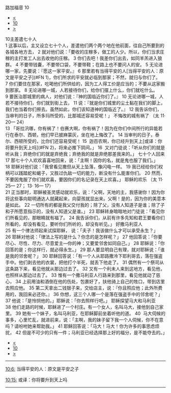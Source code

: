 ﻿





 路加福音 10




* [<](bible/LUK09.md)
* [10](bible/LUK.md)
* [>](bible/LUK11.md)



 
10主差遣七十人  
1 这事以后，主又设立七十个人，差遣他们两个两个地在他前面，往自己所要到的各城各地方去， 
2 就对他们说：「要收的庄稼多，做工的人少。所以，你们当求庄稼的主打发工人出去收他的庄稼。 
3 你们去吧！我差你们出去，如同羊羔进入狼群。 
4 不要带钱囊，不要带口袋，不要带鞋；在路上也不要问人的安。 
5 无论进哪一家，先要说：『愿这一家平安。』 
6 那里若有当得平安的人[当得平安的人：原文是平安之子](#FN
1)，你们所求的平安就必临到那家；不然，就归与你们了。 
7 你们要住在那家，吃喝他们所供给的，因为工人得工价是应当的；不要从这家搬到那家。 
8 无论进哪一城，人若接待你们，给你们摆上什么，你们就吃什么。 
9 要医治那城里的病人，对他们说：『神的国临近你们了。』 
10 无论进哪一城，人若不接待你们，你们就到街上去， 
11 说：『就是你们城里的尘土黏在我们的脚上，我们也当着你们擦去。虽然如此，你们该知道神的国临近了。』 
12 我告诉你们，当审判的日子，所多玛所受的，比那城还容易受呢！」 不悔改的城有祸了 （太
11·
20—
24）  
13 「哥拉汛哪，你有祸了！伯赛大啊，你有祸了！因为在你们中间所行的异能若行在泰尔、西顿，他们早已披麻蒙灰，坐在地上悔改了。 
14 当审判的日子，泰尔、西顿所受的，比你们还容易受呢！ 
15  迦百农啊，你已经升到天上[或译：你将要升到天上吗](#FN
2)，将来必推下阴间。」 
16  又对门徒说：「听从你们的就是听从我；弃绝你们的就是弃绝我；弃绝我的就是弃绝那差我来的。」 七十个人回来  
17 那七十个人欢欢喜喜地回来，说：「主啊！因你的名，就是鬼也服了我们。」 
18 耶稣对他们说：「我曾看见撒但从天上坠落，像闪电一样。 
19 我已经给你们权柄可以践踏蛇和蝎子，又胜过仇敌一切的能力，断没有什么能害你们。 
20 然而，不要因鬼服了你们就欢喜，要因你们的名记录在天上欢喜。」 耶稣的欢乐 （太
11·
25—
27；
13·
16—
17）  
21 正当那时，耶稣被圣灵感动就欢乐，说：「父啊，天地的主，我感谢你！因为你将这些事向聪明通达人就藏起来，向婴孩就显出来。父啊！是的，因为你的美意本是如此。 
22 一切所有的都是我父交付我的；除了父，没有人知道子是谁；除了子和子所愿意指示的，没有人知道父是谁。」 
23 耶稣转身暗暗地对门徒说：「看见你们所看见的，那眼睛就有福了。 
24 我告诉你们，从前有许多先知和君王要看你们所看的，却没有看见，要听你们所听的，却没有听见。」 好撒马利亚人  
25 有一个律法师起来试探耶稣， 说：「夫子！我该做什么才可以承受永生？」 
26 耶稣对他说：「律法上写的是什么？你念的是怎样呢？」 
27 他回答说：「你要尽心、尽性、尽力、尽意爱主—你的神；又要爱邻舍如同自己。」 
28 耶稣说：「你回答的是；你这样行，就必得永生。」 
29 那人要显明自己有理，就对耶稣说：「谁是我的邻舍呢？」 
30 耶稣回答说：「有一个人从耶路撒冷下耶利哥去，落在强盗手中。他们剥去他的衣裳，把他打个半死，就丢下他走了。 
31 偶然有一个祭司从这条路下来，看见他就从那边过去了。 
32 又有一个利未人来到这地方，看见他，也照样从那边过去了。 
33 惟有一个撒马利亚人行路来到那里，看见他就动了慈心， 
34 上前用油和酒倒在他的伤处，包裹好了，扶他骑上自己的牲口，带到店里去照应他。 
35 第二天拿出二钱银子来，交给店主，说：『你且照应他；此外所费用的，我回来必还你。』 
36 你想，这三个人哪一个是落在强盗手中的邻舍呢？」 
37 他说：「是怜悯他的。」耶稣说：「你去照样行吧。」 耶稣探望马大和马利亚  
38 他们走路的时候，耶稣进了一个村庄。有一个女人，名叫马大，接他到自己家里。 
39 她有一个妹子，名叫马利亚，在耶稣脚前坐着听他的道。 
40  马大伺候的事多，心里忙乱，就进前来，说：「主啊，我的妹子留下我一个人伺候，你不在意吗？请吩咐她来帮助我。」 
41 耶稣回答说：「马大！马大！你为许多的事思虑烦扰， 
42 但是不可少的只有一件；马利亚已经选择那上好的福分，是不能夺去的。」 
* [<](bible/LUK09.md)
* [10](bible/LUK.md)
* [>](bible/LUK11.md)





---


[10:6:](#V6)
当得平安的人：原文是平安之子


[10:15:](#V15)
或译：你将要升到天上吗




---









